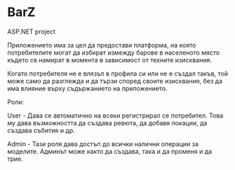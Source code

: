 # BarZ
ASP.NET project

Приложението има за цел да предостави платформа, на която потребителите могат да избират измежду барове в населеното място където се намират в момента в зависимост от техните изисквания. 

Когато потребителя не е влязъл в профила си или не е създал такъв, той може само да разглежда и да тързи според своите изисквания, без да има влияние върху съдържанието на приложението.

Роли:
	
  User - Дава се автоматично на всеки регистрирал се потребител. Това му дава възможността да създава ревюта, да добавя локации, да създава събития и др.
		
	
  Admin - Тази роля дава достъп до всички налични операции за моделите. Админът може както да създава, така и да променя и да трие.
